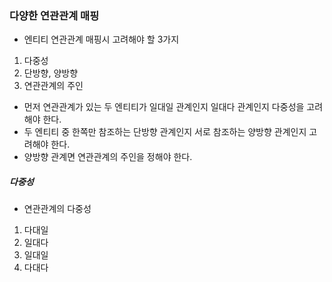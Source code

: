 ### 다양한 연관관계 매핑
- 엔티티 연관관계 매핑시 고려해야 할 3가지
1. 다중성
2. 단방향, 양방향
3. 연관관계의 주인

- 먼저 연관관계가 있는 두 엔티티가 일대일 관계인지 일대다 관계인지 다중성을 고려해야 한다.
- 두 엔티티 중 한쪽만 참조하는 단방향 관계인지 서로 참조하는 양방향 관계인지 고려해야 한다.
- 양방향 관계면 연관관계의 주인을 정해야 한다.

##### 다중성
- 연관관계의 다중성
1. 다대일
2. 일대다
3. 일대일
4. 다대다
